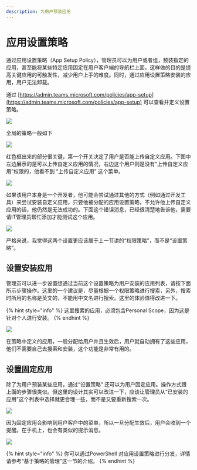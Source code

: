 ```yaml
---
description: 为用户预装应用
---
```


# 应用设置策略

通过应用设置策略（App Setup Policy），管理员可以为用户或者组，预装指定的应用，甚至能将某些特定应用固定在用户客户端的导航栏上面，这样做的目的是提高关键应用的可触发性，减少用户上手的难度。同时，通过应用设置策略安装的应用，用户无法卸载。

通过 [https://admin.teams.microsoft.com/policies/app-setup](https://admin.teams.microsoft.com/policies/app-setup) 可以查看并定义设置策略。

![](../.gitbook/assets/tu-pian-%20%28220%29.png)

全局的策略一般如下

![](../.gitbook/assets/tu-pian-%20%28206%29.png)

红色框出来的部分很关键，第一个开关决定了用户是否能上传自定义应用。下图中左边展示的是可以上传自定义应用的情况，右边这个用户则是没有“上传自定义应用”权限的，他看不到 “上传自定义应用” 这个菜单。

![](../.gitbook/assets/tu-pian-%20%28203%29.png)

如果该用户本身是一个开发者，他可能会尝试通过其他的方式（例如通过开发工具）来尝试安装自定义应用，只要他被分配的应用设置策略，不允许他上传自定义应用的话，他仍然是无法成功的。下面这个错误消息，已经很清楚地告诉他，需要请IT管理员帮忙添加才能测试这个应用。

![](../.gitbook/assets/tu-pian-%20%28225%29.png)

严格来说，我觉得这两个设置更应该属于上一节讲的“权限策略”，而不是“设置策略”。

## 设置安装应用

管理员可以进一步设置想通过当前这个设置策略为用户安装的应用列表，请按下面所示步骤操作。这里的一个建议是，尽量根据一个权限策略进行搜索，另外，搜索时所用的名称是英文的，不能用中文名进行搜索。这里的体验值得改进一下。

{% hint style="info" %}
这里搜索的应用，必须包含Personal Scope，因为这是针对个人进行安装。
{% endhint %}

![](../.gitbook/assets/tu-pian-%20%28214%29.png)

在策略中定义的应用，一般分配给用户并且生效后，用户就自动拥有了这些应用，他们不需要自己去搜索和安装，这个功能是非常有用的。

## 设置固定应用

除了为用户预装某些应用，通过“设置策略” 还可以为用户固定应用。操作方式跟上面的步骤很类似。但这里的设计其实可以改进一下，应该让管理员从“已安装的应用”这个列表中选择就更合理一些，而不是又要重新搜索一次。

![](../.gitbook/assets/tu-pian-%20%28209%29.png)

因为固定应用会影响到用户客户中的菜单，所以一旦分配生效后，用户会收到一个提醒。在手机上，也会有类似的提示消息。

![](../.gitbook/assets/tu-pian-%20%28200%29.png)

{% hint style="info" %}
你可以通过PowerShell 对应用设置策略进行分发，详情请参考“基于策略的管理”这一节的介绍。
{% endhint %}

